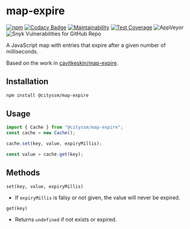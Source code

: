 # map-expire

[![npm](https://img.shields.io/npm/v/@cityssm/map-expire)](https://www.npmjs.com/package/@cityssm/map-expire) [![Codacy Badge](https://img.shields.io/codacy/grade/cf6937317a1544c08dcddbf7e5a1a944)](https://app.codacy.com/gh/cityssm/map-expire) [![Maintainability](https://img.shields.io/codeclimate/maintainability/cityssm/map-expire)](https://codeclimate.com/github/cityssm/map-expire/maintainability) [![Test Coverage](https://img.shields.io/codeclimate/coverage/cityssm/map-expire)](https://codeclimate.com/github/cityssm/map-expire/test_coverage) ![AppVeyor](https://img.shields.io/appveyor/build/dangowans/map-expire) ![Snyk Vulnerabilities for GitHub Repo](https://img.shields.io/snyk/vulnerabilities/github/cityssm/map-expire)

A JavaScript map with entries that expire after a given number of milliseconds.

Based on the work in
[cavitkeskin/map-expire](https://github.com/cavitkeskin/map-expire).

## Installation

```bash
npm install @cityssm/map-expire
```

## Usage

```javascript
import { Cache } from "@cityssm/map-expire";
const cache = new Cache();

cache.set(key, value, expiryMillis);

const value = cache.get(key);
```

## Methods

`set(key, value, expiryMillis)`

-   If `expiryMillis` is falsy or not given, the value will never be expired.

`get(key)`

-   Returns `undefined` if not exists or expired.
